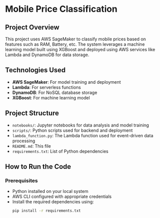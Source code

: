 # Mobile Price Classification

## Project Overview
This project uses AWS SageMaker to classify mobile prices based on features such as RAM, Battery, etc. The system leverages a machine learning model built using XGBoost and deployed using AWS services like Lambda and DynamoDB for data storage.

## Technologies Used
- **AWS SageMaker**: For model training and deployment
- **Lambda**: For serverless functions
- **DynamoDB**: For NoSQL database storage
- **XGBoost**: For machine learning model

## Project Structure
- `notebooks/`: Jupyter notebooks for data analysis and model training
- `scripts/`: Python scripts used for backend and deployment
- `lambda_function.py`: The Lambda function used for event-driven data processing
- `README.md`: This file
- `requirements.txt`: List of Python dependencies

## How to Run the Code

### Prerequisites
- Python installed on your local system
- AWS CLI configured with appropriate credentials
- Install the required dependencies using:
  ```bash
  pip install -r requirements.txt

